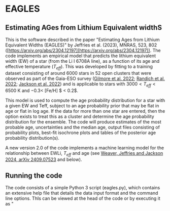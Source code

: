 # EAGLES
## Estimating AGes from Lithium Equivalent widthS

This is the software described in the paper "Estimating Ages from Lithium Equivalent Widths (EAGLES)" by Jeffries et al. (2023), MNRAS, 523, 802 ([https://arxiv.org/abs/2304.12197](https://arxiv.org/abs/2304.12197)). 
The code implements an empirical model that predicts the lithium equivalent width (EW) of a star (from the Li I 6708A line), as a function of its age and effective temperature ($T_{eff}$). This was developed by fitting to a training dataset consisting of around 6000 stars in 52 open clusters that were observed as part of the Gaia-ESO survey ([Gilmore et al. 2022](https://ui.adsabs.harvard.edu/abs/2022A%26A...666A.120G/abstract); [Randich et al. 2022](https://ui.adsabs.harvard.edu/abs/2022A%26A...666A.121R/abstract); [Jackson et al. 2022](https://ui.adsabs.harvard.edu/abs/2022MNRAS.509.1664J/abstract)) and is applicable to stars with $3000 < T_{eff} < 6500$ K and $-0.3 <$ [Fe/H] $ < 0.2$.

This model is used to compute the age probability distribution for a star with a given EW and Teff, subject to an age probability prior that may be flat in age or flat in log age. If the data for more than one star are entered, then the option exists to treat this as a cluster and determine the age probability distribution for the ensemble. The code will produce estimates of the most probable age, uncertainties and the median age, output files consisting of probability plots, best-fit isochrone plots and tables of the posterior age probability distribution(s).

A new version 2.0 of the code implements a machine learning model for the relationship between EWLi, $T_{eff}$ and age (see  [Weaver, Jeffries and Jackson 2024, arXiv 2409.07523](https://arxiv.org/abs/2409.07523)
and below).

## Running the code

The code consists of a simple Python 3 script (eagles.py), which contains an extensive help file that details the data input format and the command line options. ThIs can be viewed at the head of the code or by executing it as "**<script> -h**"
  
**input.dat** is an example input data file containing the data for three stars which might be part of a cluster
  
To test whether the code is working use  
  **"<script> input.dat output -c -s"**,  
  which should report the following  
  
![github1](https://user-images.githubusercontent.com/104770145/234336618-d72f732a-8d97-4878-b6b8-87b2cb07b69a.png)



 Cluster of 3 stars  
 chi-squared of fit =   0.46  
 most probable log (Age/yr) = 7.272 +0.135/-0.630  
 most probable Age (Myr) =   18.7 +   6.8/-  14.3  
 median log (Age/yr) = 7.112  
 median Age (Myr) =   13.0  
  
and produce the output files
  
*  output_prob.pdf       - plot of the combined age probability distribution
*  output_iso.pdf        - plot of the data and best-fit isochrone in the EW vs Teff plane
*  output_pos.csv        - combined posterior probability distribution for the dataset
*  output.csv            - summary results for the three stars and result for the cluster
  
  
 ## Additional Scripts/Files
 
 * eagles_iso.py   - script to produce model isochrones of EWLi vs Teff, plot and save them as ascii files
 * eagles_iso.zip  - a zip file containing isochrones at 5, 10, 15, 20, 30, 50, 100, 200, 300, 500, 1000, 2000, 3000, 5000 Myr. Any other ages can be produced using eagles_iso.py
 
 ![image](https://user-images.githubusercontent.com/104770145/218448006-21132158-63b4-49a3-a6f1-e8cfcc28de37.png)


## EAGLES V2

A newer version of EAGLES is included in the zip file 'eaglesv2_0.zip'. This new version inclues an option for an artificial neural network (ANN) model of the relationship between EWLi (and its intrinsic dispersion), $T_{eff}$ and (log) age ([Weaver, Jeffries and Jackson 2024, arXiv 2409.07523](https://arxiv.org/abs/2409.07523)). The zip file contains a new script 'eaglesv2_0.py' along with a pre-computed grid of EWLi (and its intrinsic dispersion) as a function of $T_{eff}$ and age, a readme file containing a description of the changes in version 2.0 and the same 'input.dat' test file.

The machine learning model provides better accuracy in reproducing the relationship between EWLi and its dispersion with age, free from the constraints of an arbitrary analytical model (see Weaver et al. 2024 for a full discussion).

To run the script using the ANN model, simply use the -m option on the command line, making sure that the pre-computed grid is in the same folder as the script. If the -m flag is omitted then the model used is the same analytic model described by Jeffries et al. (2023) and implemented in version 1.0.

Running on the example 'input.dat' file

 **"<script> input.dat output -m -c -s"**,  
  which should output the following  

![eaglesv2](https://github.com/robdjeff/eagles/assets/104770145/31fe7a94-fe59-4b09-8961-aff1dbf39a4f)


 **EAGLES V2.0**  

 No additional Teff errors in input file  

 Using ANN model:  

 Setting log(age) limits to 6.0 - 10.1

 Cluster of 3 stars  
 chi-squared of fit =   0.20  
 most probable log (Age/yr) = 7.315 +0.160/-0.640  
 most probable Age (Myr) =   20.7 +   9.2/-  15.9  
 median log (Age/yr) = 7.095  
 median Age (Myr) =   12.4  

and produce the output files  
  
*  output_prob.pdf       - plot of the combined age probability distribution
*  output_iso.pdf        - plot of the data and best-fit isochrone in the EW vs Teff plane
*  output_pos.csv        - combined posterior probability distribution for the dataset
*  output.csv            - summary results for the three stars and result for the cluster

  # Citation
  If you make use of the EAGLES code(s) we would appreciate that you cite [Jeffries et al. 2023, MNRAS, 523, 802](https://academic.oup.com/mnras/article/523/1/802/7147327).

  If you use Version 2 of the code (the neural network model), you should also cite [Weaver, Jeffries and Jackson 2024, arXiv 2409.07523](https://arxiv.org/abs/2409.07523).
  # Contact
  To register an interest, request clarifications or report bugs - email r.d.jeffries@keele.ac.uk
